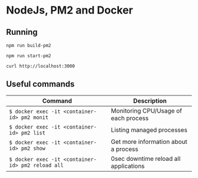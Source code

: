 # NodeJs, PM2 and Docker

## Running

`npm run build-pm2`

`npm run start-pm2`

`curl http://localhost:3000`

## Useful commands

| Command                                           | Description                           |
| ------------------------------------------------- | ------------------------------------- |
| `$ docker exec -it <container-id> pm2 monit`      | Monitoring CPU/Usage of each process  |
| `$ docker exec -it <container-id> pm2 list`       | Listing managed processes             |
| `$ docker exec -it <container-id> pm2 show`       | Get more information about a process  |
| `$ docker exec -it <container-id> pm2 reload all` | 0sec downtime reload all applications |
